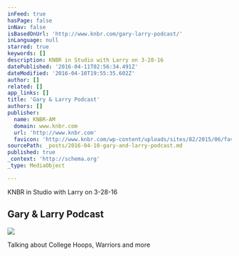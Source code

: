 ```yaml
---
inFeed: true
hasPage: false
inNav: false
isBasedOnUrl: 'http://www.knbr.com/gary-larry-podcast/'
inLanguage: null
starred: true
keywords: []
description: KNBR in Studio with Larry on 3-28-16
datePublished: '2016-04-11T02:56:34.491Z'
dateModified: '2016-04-10T19:55:35.602Z'
author: []
related: []
app_links: []
title: 'Gary & Larry Podcast'
authors: []
publisher:
  name: KNBR-AM
  domain: www.knbr.com
  url: 'http://www.knbr.com'
  favicon: 'http://www.knbr.com/wp-content/uploads/sites/82/2015/06/favicon.ico'
sourcePath: _posts/2016-04-10-gary-and-larry-podcast.md
published: true
_context: 'http://schema.org'
_type: MediaObject

---
```

KNBR in Studio with Larry on 3-28-16

<article style=""><h1>Gary &amp; Larry Podcast</h1><img src="http://cumulus.pro.poolb.tritondigitalcms.com/knbr-am/wp-content/uploads/sites/82/2014/12/listenlive.png" /></article>

Talking about College Hoops, Warriors and more